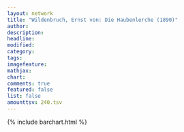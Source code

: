 ```yaml
---
layout: network
title: "Wildenbruch, Ernst von: Die Haubenlerche (1890)"
author:
description:
headline:
modified:
category:
tags:
imagefeature: 
mathjax: 
chart: 
comments: true
featured: false
list: false
amounttsv: 240.tsv
---
```

{% include barchart.html %}
